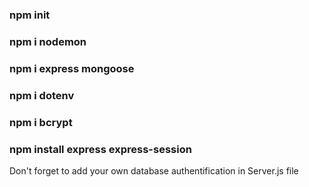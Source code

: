 ### npm init
### npm i nodemon
### npm i express mongoose
### npm i dotenv
### npm i bcrypt
### npm install express express-session
Don't forget to add your own database authentification in Server.js file  

